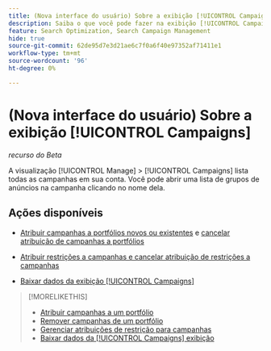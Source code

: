 ```yaml
---
title: (Nova interface do usuário) Sobre a exibição [!UICONTROL Campaigns]
description: Saiba o que você pode fazer na exibição [!UICONTROL Campaigns].
feature: Search Optimization, Search Campaign Management
hide: true
source-git-commit: 62de95d7e3d21ae6c7f0a6f40e97352af71411e1
workflow-type: tm+mt
source-wordcount: '96'
ht-degree: 0%

---
```


# (Nova interface do usuário) Sobre a exibição [!UICONTROL Campaigns]

*recurso do Beta*

A visualização [!UICONTROL Manage] > [!UICONTROL Campaigns] lista todas as campanhas em sua conta. Você pode abrir uma lista de grupos de anúncios na campanha clicando no nome dela.

## Ações disponíveis

* [Atribuir campanhas a portfólios novos ou existentes](https://experienceleague.adobe.com/en/docs/advertising/search-social-commerce/campaign-management/campaign-assign-to-portfolio) e [cancelar atribuição de campanhas a portfólios](https://experienceleague.adobe.com/en/docs/advertising/search-social-commerce/campaign-management/campaign-remove-from-portfolio)

* [Atribuir restrições a campanhas e cancelar atribuição de restrições a campanhas](/help/search-social-commerce/new-ui/manage/campaigns/campaign-constraint-assignments-manage.md)

* [Baixar dados da exibição [!UICONTROL Campaigns]](/help/search-social-commerce/new-ui/manage/campaigns/campaign-view-report.md)

>[!MORELIKETHIS]
>
>* [Atribuir campanhas a um portfólio](https://experienceleague.adobe.com/en/docs/advertising/search-social-commerce/campaign-management/campaign-assign-to-portfolio)
>* [Remover campanhas de um portfólio](https://experienceleague.adobe.com/en/docs/advertising/search-social-commerce/campaign-management/campaign-remove-from-portfolio)
>* [Gerenciar atribuições de restrição para campanhas](campaign-constraint-assignments-manage.md)
>* [Baixar dados da [!UICONTROL Campaigns] exibição](campaign-view-report.md)

